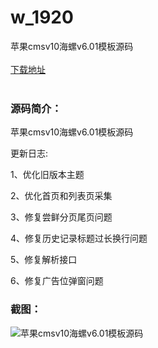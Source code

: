 # w_1920
苹果cmsv10海螺v6.01模板源码
<br/></br>
[下载地址](https://www.uuid2.com/1920.html "下载地址")
<br/></br>
<h3>源码简介：</h3>
<p>苹果cmsv10海螺v6.01模板源码<p>
<p>更新日志:<p>
<p>1、优化旧版本主题 <p>
<p>2、优化首页和列表页采集 <p>
<p>3、修复尝鲜分页尾页问题 <p>
<p>4、修复历史记录标题过长换行问题 <p>
<p>5、修复解析接口 <p>
<p>6、修复广告位弹窗问题<p>
<h3>截图：</h3>
<img src="https://www.uuid2.com/wp-content/uploads/img/202201/9bfb5c3315.png" alt="苹果cmsv10海螺v6.01模板源码">

